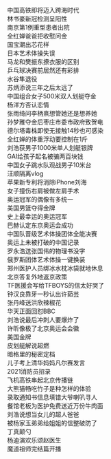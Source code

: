 中国高铁即将迈入跨海时代  
林书豪新冠检测呈阳性  
南京第1例重型患者出院  
全红婵爸爸拒收慰问金  
国宝潮出芯花样  
日本艺术体操失误  
马龙和樊振东撩衣服的区别  
乒乓球决赛前居然还有彩排  
水谷隼退役  
苏炳添说三年之后太远了  
中国组合女子500米双人划艇夺金  
杨洋方否认恋情  
张雨绮问李柄熹想管她还是想养她  
孙梦雅夺金后枣庄市委市政府致贺电  
德尔塔毒株即使无接触14秒也可感染  
全红婵的体重浮动要控制在1斤  
刘浩获男子1000米单人划艇银牌  
GAI给孩子起名被骗两百块钱  
中国女子跳水队观战男子10米台  
汪顺隔离vlog  
苹果新专利将消除iPhone刘海  
女子撞伤右肩被做左肩手术  
奥运冠军的偶像有多统一  
美国男篮夺得金牌  
史上最幸运的奥运冠军  
巴赫认定东京奥运会成功  
中国队晋级艺术体操团体全能决赛  
奥运上未被打破的中国记录  
罗永浩送张国伟的物理书没字  
俄罗斯团体艺术体操一键换装  
郑州医护人员绑冰水枕冰袋就地休息  
北京答复外地返京政策  
TF医援会写给TFBOYS的信太好哭了  
钟汉良靠牙一秒认出许茹芸  
张丹峰送洪欣辣椒花  
华天正面回怼BBC  
刘浩说最后冲刺人要爆炸了  
许昕像极了北京奥运会会徽  
美国金牌  
皮划艇解说超燃  
暗格里的秘密定档  
儿子考上清华妈妈凡尔赛发言  
2021消防员招录  
飞机高铁串起北京传播链  
大熊猫畅吃竹子是种怎样的体验  
录取通知书信息填错大爷喇叭寻人  
餐馆老板为医护免费送近万份牛肉面  
刘浩说想当女儿的超人爸爸  
被杨家玉弟弟给姐姐的信整破防了  
丁真颠勺  
杨迪演欢乐颂赵医生  
魔道祖师完结篇开播  
